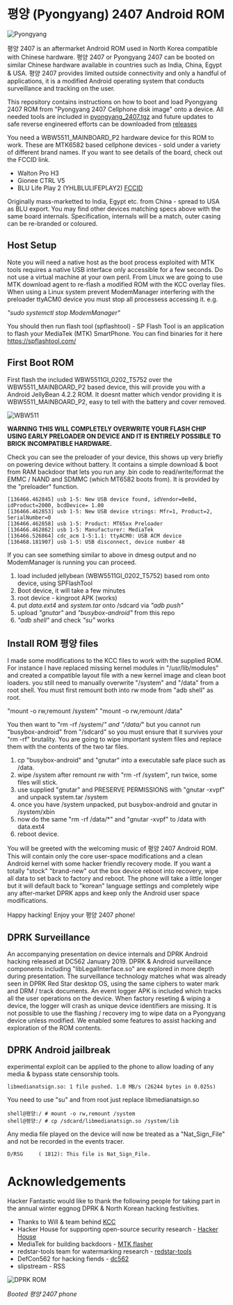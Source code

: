 # 평양 (Pyongyang) 2407 Android ROM

![Pyongyang](https://github.com/hackerhouse-opensource/pyongyang_2407/raw/master/screenshot.png)

평양 2407 is an aftermarket Android ROM used in North Korea compatible with Chinese
hardware. 평양 2407 or Pyongyang 2407 can be booted on similar Chinese hardware
available in countries such as India, China, Egypt & USA. 평양 2407 provides limited
outside connectivity and only a handful of applications, it is a modified Android
operating system that conducts surveillance and tracking on the user.  

This repository contains instructions on how to boot and load Pyongyang 2407 ROM from
"Pyongyang 2407 Cellphone disk image" onto a device. All needed tools are included in
[pyongyang_2407.tgz](https://github.com/hackerhouse-opensource/pyongyang_2407/releases/download/1.3/pyongyang_2407.tgz) and future updates to safe reverse engineered efforts can be downloaded from [releases](https://github.com/hackerhouse-opensource/pyongyang_2407/releases/tag/1.3)

You need a WBW5511_MAINBOARD_P2 hardware device for this ROM to work. These are
MTK6582 based cellphone devices - sold under a variety of different brand names. If
you want to see details of the board, check out the FCCID link.

* Walton Pro H3
* Gionee CTRL V5
* BLU Life Play 2 (YHLBLULIFEPLAY2) [FCCID](https://fccid.io/YHLBLULIFEPLAY2)

Originally mass-marketted to India, Egypt etc. from China - spread to USA as BLU export.
You may find other devices matching specs above with the same board internals. Specification,
internals will be a match, outer casing can be re-branded or coloured.


## Host Setup
Note you will need a native host as the boot process exploited with MTK tools requires a
native USB interface only accessible for a few seconds. Do not use a virtual machine at your
own peril. From Linux we are going to use MTK download agent to re-flash a modified ROM with
the KCC overlay files. When using a Linux system prevent ModemManager interfering with the
preloader ttyACM0 device you must stop all processess accessing it. e.g.

_"sudo systemctl stop ModemManager"_

You should then run flash tool (spflashtool) - SP Flash Tool is an application to flash
your MediaTek (MTK) SmartPhone.  You can find binaries for it here https://spflashtool.com/

## First Boot ROM
First flash the included WBW5511GI_0202_T5752 over the WBW5511_MAINBOARD_P2 based device,
this will provide you with a Android JellyBean 4.2.2 ROM. It doesnt matter which vendor
providing it is WBW5511_MAINBOARD_P2, easy to tell with the battery and cover removed.

![WBW511](https://raw.githubusercontent.com/hackerhouse-opensource/pyongyang_2407/master/WBW5511.png)

**WARNING THIS WILL COMPLETELY OVERWRITE YOUR FLASH CHIP USING EARLY PRELOADER ON DEVICE
AND IT IS ENTIRELY POSSIBLE TO BRICK INCOMPATIBLE HARDWARE.**

Check you can see the preloader of your device, this shows up very briefly on powering
device without battery. It contains a simple download & boot from RAM backdoor that lets 
you run any .bin code to read/write/format the EMMC / NAND and SDMMC (which MT6582 boots 
from). It is provided by the "preloader" function.

```[136466.320357] usb 1-5: new high-speed USB device number 48 using xhci_hcd
[136466.462845] usb 1-5: New USB device found, idVendor=0e8d, idProduct=2000, bcdDevice= 1.00
[136466.462853] usb 1-5: New USB device strings: Mfr=1, Product=2, SerialNumber=0
[136466.462858] usb 1-5: Product: MT65xx Preloader
[136466.462862] usb 1-5: Manufacturer: MediaTek
[136466.526864] cdc_acm 1-5:1.1: ttyACM0: USB ACM device
[136468.181907] usb 1-5: USB disconnect, device number 48 
```

If you can see something similar to above in dmesg output and no ModemManager is running
you can proceed.

1) load included jellybean (WBW5511GI_0202_T5752) based rom onto device, using SPFlashTool
2) Boot device, it will take a few minutes
3) root device - kingroot APK (works)
4) put *data.ext4* and *system.tar* onto /sdcard via _"adb push"_
5) upload _"gnutar"_ and _"busybox-android"_ from this repo
6) _"adb shell"_ and check _"su"_ works

## Install ROM 평양 files
I made some modifications to the KCC files to work with the supplied ROM. For instance I
have replaced missing kernel modules in "/usr/lib/modules" and created a compatible layout
file with a new kernel image and clean boot loaders. you still need to manually overwrite
"/system" and "/data" from a root shell. You must first remount both into rw mode from
"adb shell" as root.

"mount -o rw,remount /system"
"mount -o rw,remount /data"

You then want to "rm -rf /system/*" and "/data/*" but you cannot run "busybox-android" from
"/sdcard" so you must ensure that it survives your "rm -rf" brutality. You are going to wipe
important system files and replace them with the contents of the two tar files.

1) cp "busybox-android" and "gnutar" into a executable safe place such as /data.
2) wipe /system after remount rw with "rm -rf /system", run twice, some files will stick.
3) use supplied "gnutar" and PRESERVE PERMISSIONS with "gnutar -xvpf" and unpack system.tar /system
4) once you have /system unpacked, put busybox-android and gnutar in /system/xbin
5) now do the same "rm -rf /data/*" and "gnutar -xvpf" to /data with data.ext4
6) reboot device.

You will be greeted with the welcoming music of 평양 2407 Android ROM. This will contain only
the core user-space modifications and a clean Android kernel with some hacker friendly recovery
mode. If you want a totally "stock" "brand-new" out the box device reboot into recovery, wipe
all data to set back to factory and reboot. The phone will take a little longer but it will
default back to "korean" language settings and completely wipe any after-market DPRK apps and
keep only the Android user space modifications.

Happy hacking! Enjoy your 평양 2407 phone!

## DPRK Surveillance
An accompanying presentation on device internals and DPRK Android hacking released at DC562 January
2019. DPRK & Android surveillance components including "libLegalInterface.so" are explored in more
depth during presentation. The surveillance technology matches what was already seen in DPRK Red
Star desktop OS, using the same ciphers to water mark and DRM / track documents. An event logger
APK is included which tracks all the user operations on the device. When factory reseting & wiping
a device, the logger will crash as unique device identifiers are missing. It is not possible to use
the flashing / recovery img to wipe data on a Pyongyang device unless modified. We enabled some
features to assist hacking and exploration of the ROM contents.


## DPRK Android jailbreak

experimental exploit can be applied to the phone to allow loading of any media & bypass state
censorship tools. 

``` $ adb push libmedianatsign.so /sdcard
libmedianatsign.so: 1 file pushed. 1.0 MB/s (26244 bytes in 0.025s)
```

You need to use "su" and from root just replace libmedianatsign.so

```
shell@평양:/ # mount -o rw,remount /system
shell@평양:/ # cp /sdcard/libmedianatsign.so /system/lib       
```

Any media file played on the device will now be treated as a "Nat_Sign_File" and not be
recorded in the events tracer. 
 
``` D/gov_sign( 1812): MnsNative isNatSignFile : file name = /storage/sdcard0/Video/The.Interview.2014.720p.BluRay.x264.YIFY.mp4, result = 1570963136
D/RSG     ( 1812): This file is Nat_Sign_File.
```


# Acknowledgements
Hacker Fantastic would like to thank the following people for taking part in the annual winter
eggnog DPRK & North Korean hacking festivities.

* Thanks to Will & team behind [KCC](http://www.koreacomputercenter.org)
* Hacker House for supporting open-source security research - [Hacker House](https://hacker.house)
* MediaTek for building backdoors - [MTK flasher](https://spflashtool.com)
* redstar-tools team for watermarking research - [redstar-tools](https://github.com/takeshixx/redstar-tools)
* DefCon562 for hacking fiends - [dc562](https://dc562.org/)
* slipstream - RSS

![DPRK ROM](https://raw.githubusercontent.com/hackerhouse-opensource/pyongyang_2407/master/booted.png)

*Booted 평양 2407 phone*
